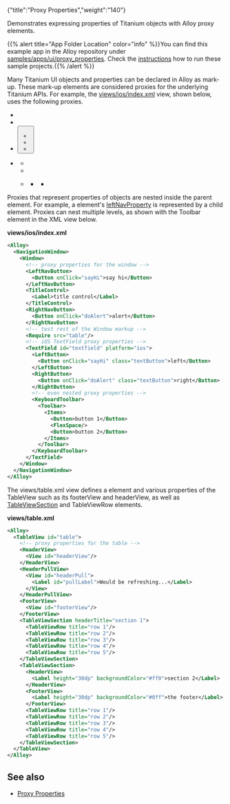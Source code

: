 {"title":"Proxy Properties","weight":"140"}

Demonstrates expressing properties of Titanium objects with Alloy proxy elements.

{{% alert title="App Folder Location" color="info" %}}You can find this example app in the Alloy repository under [samples/apps/ui/proxy\_properties](https://github.com/appcelerator/alloy/tree/master/samples/apps/ui). Check the [instructions](/docs/appc/Alloy_Framework/Alloy_Guide/Alloy_Test_Apps/) how to run these sample projects.{{% /alert %}}

Many Titanium UI objects and properties can be declared in Alloy as mark-up. These mark-up elements are considered proxies for the underlying Titanium APIs. For example, the [views/ios/index.xml](#ios) view, shown below, uses the following proxies.

* <NavigationWindow/>

* <Window/>

* <Button/>

    * <LeftNavButton/>

    * <RightNavButton/>

    * <TitleControl/>

* <TextField/>

    * <LeftButton/>

    * <RightButton/>

    * <KeyboardToolbar/>

        * <Toolbar/>

            * <Items/>

Proxies that represent properties of objects are nested inside the parent element. For example, a <Window/> element's [leftNavProperty](#!/api/Titanium.UI.Window-property-leftNavButton) is represented by a <LeftNavButton/> child element. Proxies can nest multiple levels, as shown with the Toolbar element in the XML view below.

**views/ios/index.xml**

```xml
<Alloy>
  <NavigationWindow>
    <Window>
      <!-- proxy properties for the window -->
      <LeftNavButton>
        <Button onClick="sayHi">say hi</Button>
      </LeftNavButton>
      <TitleControl>
        <Label>title control</Label>
      </TitleControl>
      <RightNavButton>
        <Button onClick="doAlert">alert</Button>
      </RightNavButton>
      <!-- test rest of the Window markup -->
      <Require src="table"/>
      <!-- iOS TextField proxy properties -->
      <TextField id="textfield" platform="ios">
        <LeftButton>
          <Button onClick="sayHi" class="textButton">left</Button>
        </LeftButton>
        <RightButton>
          <Button onClick="doAlert" class="textButton">right</Button>
        </RightButton>
        <!-- even nested proxy properties -->
        <KeyboardToolbar>
          <Toolbar>
            <Items>
              <Button>button 1</Button>
              <FlexSpace/>
              <Button>button 2</Button>
            </Items>
          </Toolbar>
        </KeyboardToolbar>
      </TextField>
    </Window>
  </NavigationWindow>
</Alloy>
```

The views/table.xml view defines a <TableView/> element and various properties of the TableView such as its footerView and headerView, as well as [TableViewSection](#!/api/Titanium.UI.TableViewSection) and TableViewRow elements.

**views/table.xml**

```xml
<Alloy>
  <TableView id="table">
    <!-- proxy properties for the table -->
    <HeaderView>
      <View id="headerView"/>
    </HeaderView>
    <HeaderPullView>
      <View id="headerPull">
        <Label id="pullLabel">Would be refreshing...</Label>
      </View>
    </HeaderPullView>
    <FooterView>
      <View id="footerView"/>
    </FooterView>
    <TableViewSection headerTitle="section 1">
      <TableViewRow title="row 1"/>
      <TableViewRow title="row 2"/>
      <TableViewRow title="row 3"/>
      <TableViewRow title="row 4"/>
      <TableViewRow title="row 5"/>
    </TableViewSection>
    <TableViewSection>
      <HeaderView>
        <Label height="30dp" backgroundColor="#ff0">section 2</Label>
      </HeaderView>
      <FooterView>
        <Label height="30dp" backgroundColor="#0ff">the footer</Label>
      </FooterView>
      <TableViewRow title="row 1"/>
      <TableViewRow title="row 2"/>
      <TableViewRow title="row 3"/>
      <TableViewRow title="row 4"/>
      <TableViewRow title="row 5"/>
    </TableViewSection>
  </TableView>
</Alloy>
```

## See also

* [Proxy Properties](#undefined)
